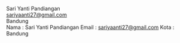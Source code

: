 Sari Yanti Pandiangan <br> sariyaanti27@gmail.com <br> Bandung 
<br> Nama   : Sari Yanti Pandiangan
Email  : sariyaanti27@gmail.com
Kota   : Bandung
